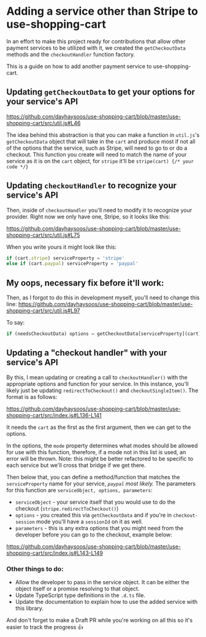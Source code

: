 # Adding a service other than Stripe to use-shopping-cart

In an effort to make this project ready for contributions that allow other payment services to be utilized with it, we created the `getCheckoutData` methods and the `checkoutHandler` function factory.

This is a guide on how to add another payment service to use-shopping-cart.

## Updating `getCheckoutData` to get your options for your service's API

https://github.com/dayhaysoos/use-shopping-cart/blob/master/use-shopping-cart/src/util.js#L46

The idea behind this abstraction is that you can make a function in `util.js`'s `getCheckoutData` object that will take in the `cart` and produce most if not all of the options that the service, such as Stripe, will need to go to or do a checkout. This function you create will need to match the name of your service as it is on the `cart` object, for `stripe` it'll be `stripe(cart) {/* your code */}`

## Updating `checkoutHandler` to recognize your service's API

Then, inside of `checkoutHandler` you'll need to modify it to recognize your provider. Right now we only have one, Stripe, so it looks like this:

https://github.com/dayhaysoos/use-shopping-cart/blob/master/use-shopping-cart/src/util.js#L75

When you write yours it might look like this:
```js
if (cart.stripe) serviceProperty = 'stripe'
else if (cart.paypal) serviceProperty = 'paypal'
```

## My oops, necessary fix before it'll work:

Then, as I forgot to do this in development myself, you'll need to change this line:
https://github.com/dayhaysoos/use-shopping-cart/blob/master/use-shopping-cart/src/util.js#L97

To say:
```js
if (needsCheckoutData) options = getCheckoutData[serviceProperty](cart)
```

## Updating a "checkout handler" with your service's API

By this, I mean updating or creating a call to `checkoutHandler()` with the appropriate options and function for your service. In this instance, you'll likely just be updating `redirectToCheckout()` and `checkoutSingleItem()`. The format is as follows:

https://github.com/dayhaysoos/use-shopping-cart/blob/master/use-shopping-cart/src/index.js#L136-L141

It needs the `cart` as the first as the first argument, then we can get to the options.

In the options, the `mode` property determines what modes should be allowed for use with this function, therefore, if a mode not in this list is used, an error will be thrown. Note: this might be better refactored to be specific to each service but we'll cross that bridge if we get there.

Then below that, you can define a method/function that matches the `serviceProperty` name for your service, _`paypal` most likely._ The parameters for this function are `serviceObject, options, parameters`:

- `serviceObject` - your service itself that you would use to do the checkout (`stripe.redirectToCheckout()`)
- `options` - you created this via `getCheckoutData` and if you're in `checkout-session` mode you'll have a `sessionId` on it as well.
- `parameters` - this is any extra options that you might need from the developer before you can go to the checkout, example below:

https://github.com/dayhaysoos/use-shopping-cart/blob/master/use-shopping-cart/src/index.js#L143-L149

### Other things to do:

- Allow the developer to pass in the service object. It can be either the object itself or a promise resolving to that object.
- Update TypeScript type definitions in the `.d.ts` file.
- Update the documentation to explain how to use the added service with this library.

And don't forget to make a Draft PR while you're working on all this so it's easier to track the progress 👍